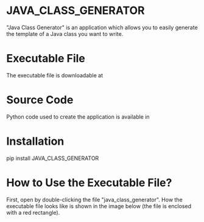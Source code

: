 # JAVA_CLASS_GENERATOR

"Java Class Generator" is an application which allows you to easily generate the template of a 
Java class you want to write.

# Executable File

The executable file is downloadable at 

# Source Code

Python code used to create the application is available in 

# Installation

pip install JAVA_CLASS_GENERATOR

# How to Use the Executable File?

First, open by double-clicking the file "java_class_generator". 
How the executable file looks like is shown in the image below (the file is enclosed with a red rectangle).
